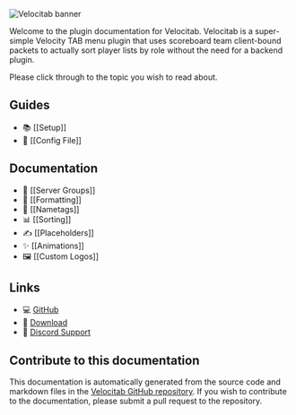 ![Velocitab banner](https://raw.githubusercontent.com/WiIIiam278/Velocitab/master/images/banner.png)

Welcome to the plugin documentation for Velocitab. Velocitab is a super-simple Velocity TAB menu plugin that uses scoreboard team client-bound packets to actually sort player lists by role without the need for a backend plugin. 

Please click through to the topic you wish to read about.

## Guides
* 📚 [[Setup]]
* 📄 [[Config File]]

## Documentation
* 👥 [[Server Groups]]
* 🎨 [[Formatting]]
* 📛 [[Nametags]]
* 📊 [[Sorting]]
* ✍️ [[Placeholders]]
* ✨ [[Animations]]
* 🖼️ [[Custom Logos]]

## Links
* 💻 [GitHub](https://github.com/WiIIiam278/Velocitab)
* 📂 [Download](https://modrinth.com/plugin/velocitab)
* 💬 [Discord Support](https://discord.gg/tVYhJfyDWG)

## Contribute to this documentation
This documentation is automatically generated from the source code and markdown files in the [Velocitab GitHub repository](https://github.com/WiIIiam278/Velocitab/tree/master/docs). If you wish to contribute to the documentation, please submit a pull request to the repository.

